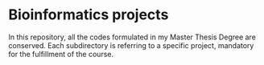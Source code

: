 # Bioinformatics projects
In this repository, all the codes formulated in my Master Thesis Degree are conserved. 
Each subdirectory is referring to a specific project, mandatory for the fulfillment of the course. 

